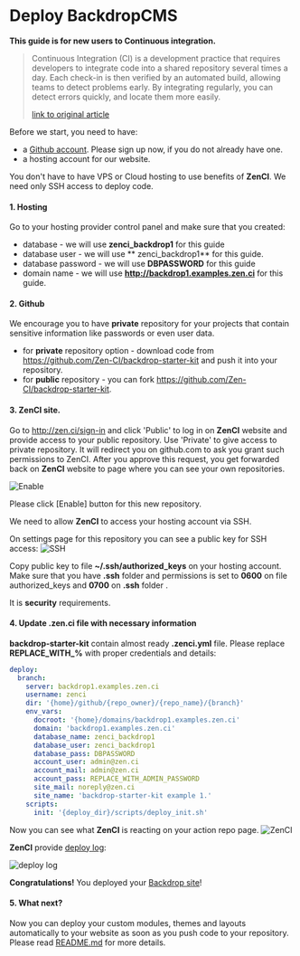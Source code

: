 # Deploy BackdropCMS

**This guide is for new users to Continuous integration.**

> Continuous Integration (CI) is a development practice that requires developers to integrate code into a shared repository several times a day. Each check-in is then verified by an automated build, allowing teams to detect problems early.
By integrating regularly, you can detect errors quickly, and locate them more easily.
>  
>  [link to original article](https://www.thoughtworks.com/continuous-integration)

Before we start, you need to have:
- a [Github account](https://github.com). Please sign up now,  if you do not already have one.
- a hosting account for our website.

You don't have to have VPS or Cloud hosting to use benefits of **ZenCI**. We need only SSH access to deploy code.

#### 1. Hosting  

Go to your hosting provider control panel and make sure that you created:
- database - we will use **zenci_backdrop1** for this guide
- database user  - we will use ** zenci_backdrop1** for this guide. 
- database password - we will use **DBPASSWORD** for this guide
- domain name - we will use **http://backdrop1.examples.zen.ci** for this guide. 


#### 2. Github

We encourage you to have **private** repository for your projects that contain sensitive information like passwords or even user data.

- for **private** repository option - download code from https://github.com/Zen-CI/backdrop-starter-kit and push it into your repository.
- for **public** repository - you can fork https://github.com/Zen-CI/backdrop-starter-kit.


#### 3. **ZenCI** site.

Go to http://zen.ci/sign-in and click 'Public' to log in on **ZenCI** website and provide access to your public repository.
Use 'Private' to give access to private repository.
It will redirect you on github.com to ask you grant such permissions to ZenCI.
After you approve this request, you get forwarded back on **ZenCI** website to page where you can see your own repositories.

![Enable](http://docs.zen.ci/files/Screen_Shot_2016-06-12_at_12.27.16_PM.png) 

Please click [Enable] button for this new repository.

We need to allow **ZenCI** to access your hosting account via SSH. 

On settings page for this repository you can see a public key for SSH access:
![SSH](http://docs.zen.ci/files/Screen_Shot_2016-06-12_at_12.29.30_PM.png) 

Copy public key to file **~/.ssh/authorized_keys** on your hosting account. 
Make sure that you have **.ssh** folder and permissions is set to **0600** on file authorized_keys and **0700** on **.ssh** folder . 

It is **security** requirements.


#### 4. Update **.zen.ci** file with necessary information

**backdrop-starter-kit** contain almost ready **.zenci.yml** file. 
Please replace **REPLACE\_WITH\_%** with proper credentials and details:

```yaml
deploy:
  branch:
    server: backdrop1.examples.zen.ci
    username: zenci
    dir: '{home}/github/{repo_owner}/{repo_name}/{branch}'
    env_vars:
      docroot: '{home}/domains/backdrop1.examples.zen.ci'
      domain: 'backdrop1.examples.zen.ci'
      database_name: zenci_backdrop1
      database_user: zenci_backdrop1
      database_pass: DBPASSWORD
      account_user: admin@zen.ci
      account_mail: admin@zen.ci
      account_pass: REPLACE_WITH_ADMIN_PASSWORD
      site_mail: noreply@zen.ci
      site_name: 'backdrop-starter-kit example 1.'
    scripts:
      init: '{deploy_dir}/scripts/deploy_init.sh'
```

Now you can see what **ZenCI** is reacting on your action repo page.
![ZenCI](http://docs.zen.ci/files/Screen_Shot_2016-06-12_at_12.38.00_PM.png) 

**ZenCI** provide [deploy log](https://zen.ci/ZenCI-example/backdrop-starter-kit/deploy/deploy-ZenCI-example_backdrop-starter-kit_master-7227):

![deploy log](http://docs.zen.ci/files/Screen_Shot_2016-06-12_at_12.39.53_PM.png) 

**Congratulations!** You deployed your [Backdrop site](http://backdrop1.examples.zen.ci)!

#### 5. What next?

Now you can deploy your custom modules, themes and layouts automatically to your website as soon as you push code to your repository.
Please read [README.md](https://github.com/Zen-CI/backdrop-starter-kit/blob/master/README.md) for more details.
